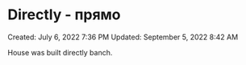 # Directly - прямо

Created: July 6, 2022 7:36 PM
Updated: September 5, 2022 8:42 AM

House was built directly banch.